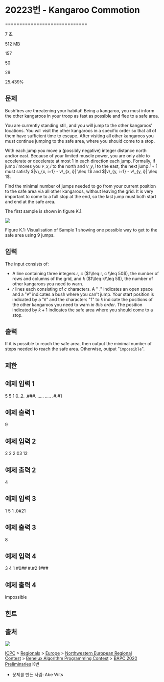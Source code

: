# 20223번 - Kangaroo Commotion


=============================

7 초

512 MB

157

50

29

25.439%

문제
--

Bushfires are threatening your habitat! Being a kangaroo, you must inform the other kangaroos in your troop as fast as possible and flee to a safe area.

You are currently standing still, and you will jump to the other kangaroos' locations. You will visit the other kangaroos in a specific order so that all of them have sufficient time to escape. After visiting all other kangaroos you must continue jumping to the safe area, where you should come to a stop.

With each jump you move a (possibly negative) integer distance north and/or east. Because of your limited muscle power, you are only able to accelerate or decelerate at most $1$ in each direction each jump. Formally, if jump $i$ moves you $v\_{x,i}$ to the north and $v\_{y, i}$ to the east, the next jump $i+1$ must satisfy $|v\_{x, i+1} - v\_{x, i}| \\leq 1$ and $|v\_{y, i+1} - v\_{y, i}| \\leq 1$.

Find the minimal number of jumps needed to go from your current position to the safe area via all other kangaroos, without leaving the grid. It is very important to come to a full stop at the end, so the last jump must both start and end at the safe area.

The first sample is shown in figure K.1.

![](https://upload.acmicpc.net/25a66a91-ee18-4891-ae14-a0d2887a1888/-/preview/)

Figure K.1: Visualisation of Sample 1 showing one possible way to get to the safe area using $9$ jumps.

입력
--

The input consists of:

*   A line containing three integers $r$, $c$ ($1\\leq r, c \\leq 50$), the number of rows and columns of the grid, and $k$ ($1\\leq k\\leq 5$), the number of other kangaroos you need to warn.
*   $r$ lines each consisting of $c$ characters. A "`.`" indicates an open space and a "`#`" indicates a bush where you can't jump. Your start position is indicated by a "`0`" and the characters "$1$" to $k$ indicate the positions of the other kangaroos you need to warn _in this order_. The position indicated by $k+1$ indicates the safe area where you should come to a stop.

출력
--

If it is possible to reach the safe area, then output the minimal number of steps needed to reach the safe area. Otherwise, output "`impossible`".

제한
--

예제 입력 1
-------

5 5 1
0..2.
.###.
.....
.....
.#.#1

예제 출력 1
-------

9

예제 입력 2
-------

2 2 2
03
12

예제 출력 2
-------

4

예제 입력 3
-------

1 5 1
.0#21

예제 출력 3
-------

8

예제 입력 4
-------

3 4 1
#0##
#.#2
1###

예제 출력 4
-------

impossible

힌트
--

출처
--

[![](https://licensebuttons.net/l/by-sa/4.0/88x31.png)](https://creativecommons.org/licenses/by-sa/4.0/)

[ICPC](/category/1) > [Regionals](/category/7) > [Europe](/category/10) > [Northwestern European Regional Contest](/category/15) > [Benelux Algorithm Programming Contest](/category/89) > [BAPC 2020 Preliminaries](/category/detail/2346) K번

*   문제를 만든 사람: Abe Wits